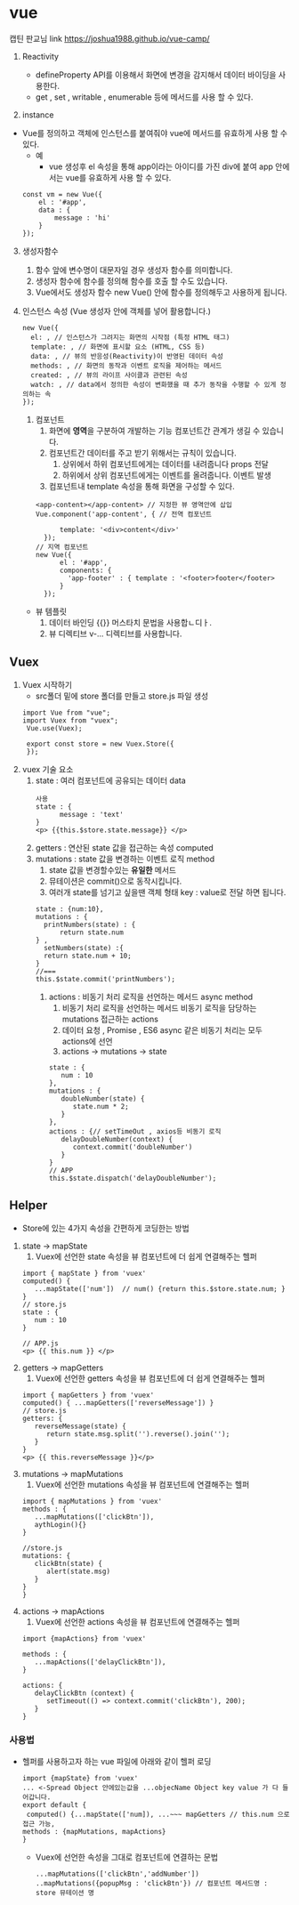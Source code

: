 # vue
캡틴 판교님 link
https://joshua1988.github.io/vue-camp/

1. Reactivity
   * defineProperty API를 이용해서 화면에 변경을 감지해서 데이터 바이딩을 사용한다.
   * get , set , writable , enumerable 등에 메서드를 사용 할 수 있다.

2. instance
* Vue를 정의하고 객체에 인스턴스를 붙여줘야 vue에 메서드를 유효하게 사용 할 수 있다.
  * 예 
    * vue 생성후 el 속성을 통해 app이라는 아이디를 가진 div에 붙여 app 안에서는 vue를 유효하게 사용 할 수 있다.
  ~~~
  const vm = new Vue({
      el : '#app',
      data : {
          message : 'hi'
      }
  });
  ~~~
  
3. 생성자함수
   1. 함수 앞에 변수명이 대문자일 경우 생성자 함수를 의미합니다.
   2. 생성자 함수에 함수를 정의해 함수를 호출 할 수도 있습니다.
   3. Vue에서도 생성자 함수 new Vue() 안에 함수를 정의해두고 사용하게 됩니다.

4. 인스턴스 속성 (Vue 생성자 안에 객체를 넣어 활용합니다.)
   ~~~
   new Vue({
     el: , // 인스턴스가 그려지는 화면의 시작점 (특정 HTML 태그)
     template: , // 화면에 표시할 요소 (HTML, CSS 등)
     data: , // 뷰의 반응성(Reactivity)이 반영된 데이터 속성
     methods: , // 화면의 동작과 이벤트 로직을 제어하는 메서드
     created: , // 뷰의 라이프 사이클과 관련된 속성
     watch: , // data에서 정의한 속성이 변화했을 때 추가 동작을 수행할 수 있게 정의하는 속
   });
   ~~~

   1. 컴포넌트
      1. 화면에 **영역**을 구분하여 개발하는 기능 컴포넌트간 관계가 생길 수 있습니다.
      2. 컴포넌트간 데이터를 주고 받기 위해서는 규칙이 있습니다.
         1. 상위에서 하위 컴포넌트에게는 데이터를 내려줍니다 props 전달
         2. 하위에서 상위 컴포넌트에게는 이벤트를 올려줍니다. 이벤트 발생
      3. 컴포넌트내 template 속성을 통해 화면을 구성할 수 있다.
       ~~~
       <app-content></app-content> // 지정한 뷰 영역안에 삽입 
      Vue.component('app-content', { // 전역 컴포넌트
   
             template: '<div>content</div>'
         });
      // 지역 컴포넌트
      new Vue({
             el : '#app',
             components: { 
               'app-footer' : { template : '<footer>footer</footer>
             }
         });
   
      ~~~
   * 뷰 템플릿
     1. 데이터 바인딩 {{}} 머스타치 문법을 사용합ㄴ디ㅏ.
     2. 뷰 디렉티브 v-... 디렉티브를 사용합니다.

## Vuex
1. Vuex 시작하기
   * src폴더 밑에 store 폴더를 만들고 store.js 파일 생성
   ~~~
   import Vue from "vue";
   import Vuex from "vuex";
    Vue.use(Vuex);
    
    export const store = new Vuex.Store({
    });
   ~~~
2. vuex 기술 요소
   1. state : 여러 컴포넌트에 공유되는 데이터 data
      ~~~
      사용
      state : {
            message : 'text'      
      }
      <p> {{this.$store.state.message}} </p>
      ~~~
   2. getters : 연산된 state 값을 접근하는 속성 computed
   3. mutations : state 값을 변경하는 이벤트 로직 method
      1. state 값을 변경할수있는 **유일한** 메서드
      2. 뮤테이션은 commit()으로 동작시킵니다.
      3. 여러개 state를 넘기고 싶을땐 객체 형태 key : value로 전달 하면 됩니다.
      ~~~
      state : {num:10},
      mutations : {
        printNumbers(state) : {
            return state.num
      } ,
        setNumbers(state) :{
        return state.num + 10;
      }
      //=== 
      this.$state.commit('printNumbers');
      ~~~
      1. actions : 비동기 처리 로직을 선언하는 메서드 async method
         1. 비동기 처리 로직을 선언하는 메서드 비동기 로직을 담당하는 mutations 접근하는 actions
         2. 데이터 요청 , Promise , ES6 async 같은 비동기 처리는 모두 actions에 선언
         3. actions -> mutations -> state
         ~~~
         state : {
            num : 10
         },
         mutations : {
            doubleNumber(state) {
               state.num * 2;
            }
         },
         actions : {// setTimeOut , axios등 비동기 로직
            delayDoubleNumber(context) {
               context.commit('doubleNumber')
            }
         }
         // APP
         this.$state.dispatch('delayDoubleNumber');
         ~~~
         
## Helper
* Store에 있는 4가지 속성을 간편하게 코딩한는 방법
1. state -> mapState
   1. Vuex에 선언한 state 속성을 뷰 컴포넌트에 더 쉽게 연결해주는 헬퍼
   ~~~
   import { mapState } from 'vuex'
   computed() {
      ...mapState(['num'])  // num() {return this.$store.state.num; }
   }
   // store.js
   state : {
      num : 10
   }
   
   // APP.js
   <p> {{ this.num }} </p>
   ~~~
2. getters -> mapGetters
   1. Vuex에 선언한 getters 속성을 뷰 컴포넌트에 더 쉽게 연결해주는 헬퍼
   ~~~
   import { mapGetters } from 'vuex'
   computed() { ...mapGetters(['reverseMessage']) }
   // store.js
   getters: {
      reverseMessage(state) {
         return state.msg.split('').reverse().join('');
      }
   }
   <p> {{ this.reverseMessage }}</p>
   ~~~
3. mutations -> mapMutations
   1. Vuex에 선언한 mutations 속성을 뷰 컴포넌트에 연결해주는 헬퍼
   ~~~
   import { mapMutations } from 'vuex'
   methods : {
      ...mapMutations(['clickBtn']),
      aythLogin(){}
   }
   
   //store.js
   mutations: {
      clickBtn(state) {
         alert(state.msg)
      }
   }
   }
   ~~~
4. actions -> mapActions
   1. Vuex에 선언한 actions 속성을 뷰 컴포넌트에 연결해주는 헬퍼
   ~~~
   import {mapActions} from 'vuex'
   
   methods : {
      ...mapActions(['delayClickBtn']),
   }
   
   actions: {
      delayClickBtn (context) {
         setTimeout(() => context.commit('clickBtn'), 200);
      }
   }
   ~~~
 
### 사용법
* 헬퍼를 사용하고자 하는 vue 파일에 아래와 같이 헬퍼 로딩
  ~~~
  import {mapState} from 'vuex'
  ... <-Spread Object 안에있는값을 ...objecName Object key value 가 다 들어갑니다.
  export default {
   computed() {...mapState(['num]), ...~~~ mapGetters // this.num 으로 접근 가능,
  methods : {mapMutations, mapActions}
  }
  ~~~
  
  * Vuex에 선언한 속성을 그대로 컴포넌트에 연결하는 문법
    ~~~
    ...mapMutations(['clickBtn','addNumber'])
    ..mapMutations({popupMsg : 'clickBtn'}) // 컴포넌트 메서드명 : store 뮤테이션 명
    ~~~